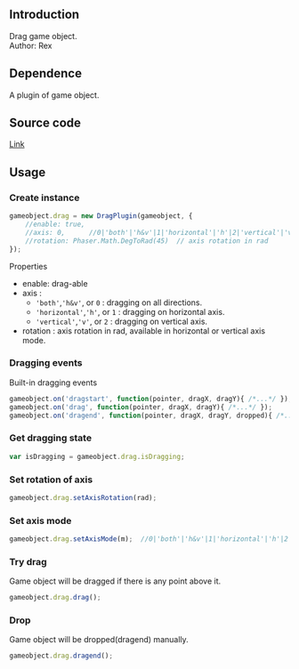 ## Introduction

Drag game object.  
Author: Rex

## Dependence

A plugin of game object.

## Source code

[Link](https://github.com/rexrainbow/phaser3-rex-notes/blob/master/plugins/drag/DragPlugin.js)

## Usage

### Create instance

```javascript
gameobject.drag = new DragPlugin(gameobject, {
    //enable: true,
    //axis: 0,      //0|'both'|'h&v'|1|'horizontal'|'h'|2|'vertical'|'v'
    //rotation: Phaser.Math.DegToRad(45)  // axis rotation in rad
});
```

Properties

- enable: drag-able
- axis : 
    - `'both'`,`'h&v'`, or `0` : dragging on all directions.
    - `'horizontal'`,`'h'`, or `1` : dragging on horizontal axis.
    - `'vertical'`,`'v'`, or `2` : dragging on vertical axis.
- rotation : axis rotation in rad, available in horizontal or vertical axis mode.

### Dragging events

Built-in dragging events

```javascript
gameobject.on('dragstart', function(pointer, dragX, dragY){ /*...*/ });
gameobject.on('drag', function(pointer, dragX, dragY){ /*...*/ });
gameobject.on('dragend', function(pointer, dragX, dragY, dropped){ /*...*/ });
```

### Get dragging state

```javascript
var isDragging = gameobject.drag.isDragging;
```

### Set rotation of axis

```javascript
gameobject.drag.setAxisRotation(rad);
```

### Set axis mode

```javascript
gameobject.drag.setAxisMode(m);  //0|'both'|'h&v'|1|'horizontal'|'h'|2|'vertical'|'v'
```

### Try drag

Game object will be dragged if there is any point above it.

```javascript
gameobject.drag.drag();
```

### Drop

Game object will be dropped(dragend) manually.

```javascript
gameobject.drag.dragend();
```